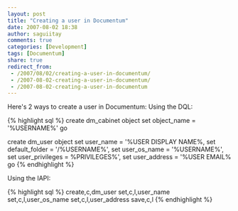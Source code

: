 ```yaml
---
layout: post
title: "Creating a user in Documentum"
date: 2007-08-02 18:38
author: saguiitay
comments: true
categories: [Development]
tags: [Documentum]
share: true
redirect_from:
 - /2007/08/02/creating-a-user-in-documentum/
 - /2007-08-02-creating-a-user-in-documentum/
 - /2007-08-02-creating-a-user-in-documentum
---
```

Here's 2 ways to create a user in Documentum: Using the DQL:

{% highlight sql %}
create dm_cabinet object
set object_name = '%USERNAME%'
go

create dm_user object
set user_name = '%USER DISPLAY NAME%,
set default_folder = '/%USERNAME%',
set user_os_name = '%USERNAME%',
set user_privileges = %PRIVILEGES%',
set user_address = '%USER EMAIL%
go
{% endhighlight %}

Using the IAPI:

{% highlight sql %}
create,c,dm_user
set,c,l,user_name
set,c,l,user_os_name
set,c,l,user_address
save,c,l
{% endhighlight %}



